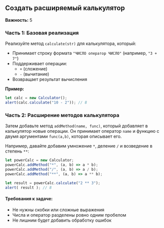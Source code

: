 ## Создать расширяемый калькулятор  
**Важность:** 5  

### Часть 1: Базовая реализация  
Реализуйте метод `calculate(str)` для калькулятора, который:  
- Принимает строку формата `"ЧИСЛО оператор ЧИСЛО"` (например, `"3 + 7"`)  
- Поддерживает операции:  
  - `+` (сложение)  
  - `-` (вычитание)  
- Возвращает результат вычисления  

**Пример:**  
```javascript
let calc = new Calculator();  
alert(calc.calculate("10 - 2")); // 8  
```
### Часть 2: Расширение методов калькулятора
Затем добавьте метод `addMethod(name, func)`, который добавляет в калькулятор новые операции. Он принимает оператор `name` и функцию с двумя аргументами `func(a,b)`, которая описывает его.

Например, давайте добавим умножение `*`, деление `/` и возведение в степень `**`:

```javascript
let powerCalc = new Calculator;
powerCalc.addMethod("*", (a, b) => a * b);
powerCalc.addMethod("/", (a, b) => a / b);
powerCalc.addMethod("**", (a, b) => a ** b);

let result = powerCalc.calculate("2 ** 3");
alert( result ); // 8
```

#### Требования к задаче:

- Не нужны скобки или сложные выражения  
- Числа и оператор разделены ровно одним пробелом  
- Не лишним будет добавить обработку ошибок